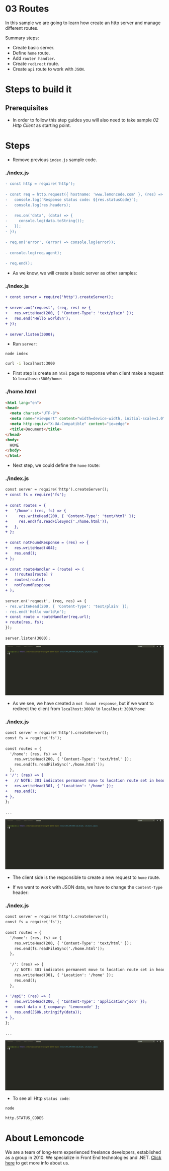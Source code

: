 # 03 Routes

In this sample we are going to learn how create an http server and manage different routes.

Summary steps:

- Create basic server.
- Define `home` route.
- Add `router handler`.
- Create `redirect` route.
- Create `api` route to work with `JSON`.

# Steps to build it

## Prerequisites

- In order to follow this step guides you will also need to take sample _02 Http Client_ as starting point.

# Steps

- Remove previous `index.js` sample code.

### ./index.js

```diff
- const http = require('http');

- const req = http.request({ hostname: 'www.lemoncode.com' }, (res) => {
-   console.log(`Response status code: ${res.statusCode}`);
-   console.log(res.headers);

-   res.on('data', (data) => {
-     console.log(data.toString());
-   });
- });

- req.on('error', (error) => console.log(error));

- console.log(req.agent);

- req.end();

```

- As we know, we will create a basic server as other samples:

### ./index.js

```diff
+ const server = require('http').createServer();

+ server.on('request', (req, res) => {
+   res.writeHead(200, { 'Content-Type': 'text/plain' });
+   res.end('Hello world\n');
+ });

+ server.listen(3000);

```

- Run `server`:

```bash
node index
```

```bash
curl -i localhost:3000
```

- First step is create an `html` page to response when client make a request to `localhost:3000/home`:

### ./home.html

```html
<html lang="en">
<head>
  <meta charset="UTF-8">
  <meta name="viewport" content="width=device-width, initial-scale=1.0">
  <meta http-equiv="X-UA-Compatible" content="ie=edge">
  <title>Document</title>
</head>
<body>
  HOME
</body>
</html>

```

- Next step, we could define the `home` route:

### ./index.js

```diff
const server = require('http').createServer();
+ const fs = require('fs');

+ const routes = {
+   '/home': (res, fs) => {
+     res.writeHead(200, { 'Content-Type': 'text/html' });
+     res.end(fs.readFileSync('./home.html'));
+   },
+ };

+ const notFoundResponse = (res) => {
+   res.writeHead(404);
+   res.end();
+ };

+ const routeHandler = (route) => (
+   !!routes[route] ?
+   routes[route]:
+   notFoundResponse
+ );

server.on('request', (req, res) => {
- res.writeHead(200, { 'Content-Type': 'text/plain' });
- res.end('Hello world\n');
+ const route = routeHandler(req.url);
+ route(res, fs);
});

server.listen(3000);

```

![home route](../../99%20Resources/04%20Web/03%20Routes/home%20route.gif)

- As we see, we have created a `not found response`, but if we want to redirect the client from `localhost:3000/` to `localhost:3000/home`:

### ./index.js

```diff
const server = require('http').createServer();
const fs = require('fs');

const routes = {
  '/home': (res, fs) => {
    res.writeHead(200, { 'Content-Type': 'text/html' });
    res.end(fs.readFileSync('./home.html'));
  },
+ '/': (res) => {
+   // NOTE: 301 indicates permanent move to location route set in header.
+   res.writeHead(301, { 'Location': '/home' });
+   res.end();
+ },
};

...

```

![redirect route](../../99%20Resources/04%20Web/03%20Routes/redirect%20route.gif)

- The client side is the responsible to create a new request to `home` route.

- If we want to work with JSON data, we have to change the `Content-Type` header:

### ./index.js

```diff
const server = require('http').createServer();
const fs = require('fs');

const routes = {
  '/home': (res, fs) => {
    res.writeHead(200, { 'Content-Type': 'text/html' });
    res.end(fs.readFileSync('./home.html'));
  },

  '/': (res) => {
    // NOTE: 301 indicates permanent move to location route set in header.
    res.writeHead(301, { 'Location': '/home' });
    res.end();
  },

+ '/api': (res) => {
+   res.writeHead(200, { 'Content-Type': 'application/json' });
+   const data = { company: 'Lemoncode' };
+   res.end(JSON.stringify(data));
+ },
};

...

```

![api route](../../99%20Resources/04%20Web/03%20Routes/api%20route.gif)

- To see all Http `status code`:

```bash
node
```

```bash
http.STATUS_CODES
```

# About Lemoncode

We are a team of long-term experienced freelance developers, established as a group in 2010.
We specialize in Front End technologies and .NET. [Click here](http://lemoncode.net/services/en/#en-home) to get more info about us.
